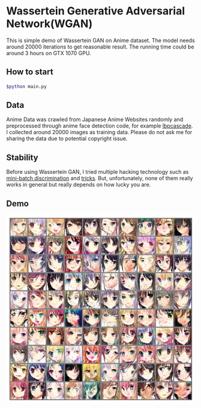 Wassertein Generative Adversarial Network(WGAN)
===
This is simple demo of Wassertein GAN on Anime dataset. The model needs around 20000 iterations to get reasonable result. The running time could be around 3 hours on GTX 1070 GPU.

## How to start
```bash
$python main.py
```

## Data
Anime Data was crawled from Japanese Anime Websites randomly and preprocessed through anime face detection code, for example [lbpcascade](https://github.com/nagadomi/lbpcascade_animeface). I collected around 20000 images as training data. Please do not ask me for sharing the data due to potential copyright issue.

## Stability
Before using Wassertein GAN, I tried multiple hacking technology such as [mini-batch discrimination](https://arxiv.org/pdf/1606.03498.pdf) and [tricks](https://github.com/soumith/ganhacks). But, unfortunately, none of them really works in general but really depends on how lucky you are.

## Demo
![Demo](Demo.png)


